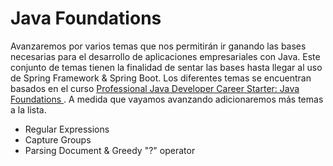 # Java Foundations

Avanzaremos por varios temas que nos permitirán ir ganando las bases necesarias para el desarrollo de aplicaciones empresariales con Java.
Este conjunto de temas tienen la finalidad de sentar las bases hasta llegar al uso de Spring Framework & Spring Boot. Los diferentes temas
se encuentran basados en el curso [Professional Java Developer Career Starter: Java Foundations
](https://www.udemy.com/course/neutrino-java-foundations/).  A medida que vayamos avanzando adicionaremos más temas a la lista.

* Regular Expressions
* Capture Groups
* Parsing Document & Greedy "?" operator



